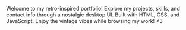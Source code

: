 Welcome to my retro-inspired portfolio! 
Explore my projects, skills, and contact info through a nostalgic desktop UI.
Built with HTML, CSS, and JavaScript.
Enjoy the vintage vibes while browsing my work! <3
